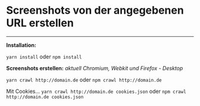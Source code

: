 # Screenshots von der angegebenen URL erstellen

---

**Installation:**

`yarn install` oder `npm install`

**Screenshots erstellen:**
*aktuell Chromium, Webkit und Firefox - Desktop*

`yarn crawl http://domain.de` oder `npm crawl http://domain.de`

Mit Cookies...
`yarn crawl http://domain.de cookies.json` oder `npm crawl http://domain.de cookies.json`
